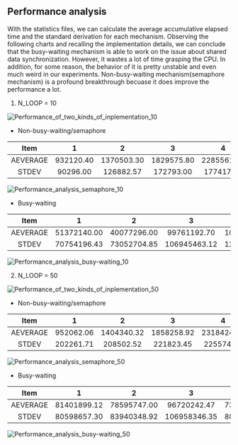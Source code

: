 ## Performance analysis
With the statistics files, we can calculate the average accumulative elapsed time and 
the standard derivation for each mechanism. Observing the following charts and recalling the implementation details, 
we can conclude that the busy-waiting mechanism is able to work on the issue about shared data synchronization. 
However, it wastes a lot of time grasping the CPU. In addition, for some reason, the behavior of it is pretty unstable 
and even much weird in our experiments. Non-busy-waiting mechanism(semaphore mechanism) is a profound breakthrough 
becuase it does improve the performance a lot.  

1. N_LOOP = 10

![Performance_of_two_kinds_of_inplementation_10](charts/Performance_of_two_kinds_of_inplementation_10.png)

* Non-busy-waiting/semaphore    

|Item|1|2|3|4|5|6|7|8|9|10|
|:---:|:---:|:---:|:---:|:---:|:---:|:---:|:---:|:---:|:---:|:---:|
|AEVERAGE|932120.40|1370503.30|1829575.80|2285561.60|2734148.30|3186853.40|3627303.40|4106710.20|4555282.00|5076032.30|
|STDEV|90296.00|126882.57|172793.00|177417.17|188683.79|195322.46|209303.02|270088.13|279048.05|271880.42|

![Performance_analysis_semaphore_10](charts/Performance_analysis_semaphore_10.png)

* Busy-waiting

|Item|1|2|3|4|5|6|7|8|9|10|
|:---:|:---:|:---:|:---:|:---:|:---:|:---:|:---:|:---:|:---:|:---:|
|AEVERAGE|51372140.00|40077296.00|99761192.70|102897144.10|64054388.50|122244159.40|97201609.70|66905499.00|95434656.20|83018492.20|
|STDEV|70754196.43|73052704.85|106945463.12|126149250.17|114227753.82|121650495.98|121620927.78|113231037.71|90613342.55|119944286.88|

![Performance_analysis_busy-waiting_10](charts/Performance_analysis_busy-waiting_10.png)




2. N_LOOP = 50

![Performance_of_two_kinds_of_inplementation_50](charts/Performance_of_two_kinds_of_inplementation_50.png)

* Non-busy-waiting/semaphore    

|Item|1|2|3|4|5|6|7|8|9|10|
|:---:|:---:|:---:|:---:|:---:|:---:|:---:|:---:|:---:|:---:|:---:|
|AEVERAGE|952062.06|1404340.32|1858258.92|2318424.76|2777071.88|3240547.76|3684200.82|4175949.00|4675875.82|5166361.92|
|STDEV|202261.71|208502.52|221823.45|225574.13|233953.98|243500.53|252043.84|309197.04|434971.52|440096.43|

![Performance_analysis_semaphore_50](charts/Performance_analysis_semaphore_50.png)

* Busy-waiting

|Item|1|2|3|4|5|6|7|8|9|10|
|:---:|:---:|:---:|:---:|:---:|:---:|:---:|:---:|:---:|:---:|:---:|
|AEVERAGE|81401899.12|78595747.00|96720242.47|73802317.47|86406862.33|113321935.51|75721500.23|71811626.84|102355011.30|92631277.79|
|STDEV|80598657.30|83940348.92|106958346.35|88379818.08|106084843.00|114382633.24|102823248.70|88015500.51|100263936.56|87994272.34|

![Performance_analysis_busy-waiting_50](charts/Performance_analysis_busy-waiting_50.png)

